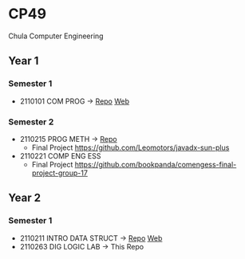 # CP49

Chula Computer Engineering

## Year 1

### Semester 1

- 2110101 COM PROG -> [Repo](https://github.com/Leomotors/2110101-com-prog) [Web](https://2110101.leomotors.me)

### Semester 2

- 2110215 PROG METH -> [Repo](https://github.com/Leomotors/2110215-prog-meth)
  - Final Project https://github.com/Leomotors/javadx-sun-plus
- 2110221 COMP ENG ESS
  - Final Project https://github.com/bookpanda/comengess-final-project-group-17

## Year 2

### Semester 1

- 2110211 INTRO DATA STRUCT -> [Repo](https://github.com/Leomotors/2110211-intro-data-struct) [Web](https://2110211.leomotors.me)
- 2110263 DIG LOGIC LAB -> This Repo
